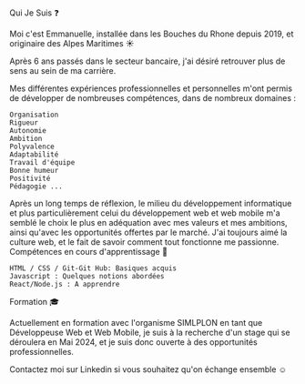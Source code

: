 Qui Je Suis ❓

Moi c'est Emmanuelle, installée dans les Bouches du Rhone depuis 2019, et originaire des Alpes Maritimes ☀️

Après 6 ans passés dans le secteur bancaire, j'ai désiré retrouver plus de sens au sein de ma carrière.

Mes différentes expériences professionnelles et personnelles m'ont permis de développer de nombreuses compétences, dans de nombreux domaines :

    Organisation
    Rigueur
    Autonomie
    Ambition
    Polyvalence
    Adaptabilité
    Travail d'équipe
    Bonne humeur
    Positivité
    Pédagogie ...

Après un long temps de réflexion, le milieu du développement informatique et plus particulièrement celui du développement web et web mobile m'a semblé le choix le plus en adéquation avec mes valeurs et mes ambitions, ainsi qu'avec les opportunités offertes par le marché. J'ai toujours aimé la culture web, et le fait de savoir comment tout fonctionne me passionne.
Compétences en cours d'apprentissage 🚧

    HTML / CSS / Git-Git Hub: Basiques acquis
    Javascript : Quelques notions abordées
    React/Node.js : A apprendre

Formation 🎓

Actuellement en formation avec l'organisme SIMLPLON en tant que Développeuse Web et Web Mobile, je suis à la recherche d'un stage qui se déroulera en Mai 2024, et je suis donc ouverte à des opportunités professionnelles.

Contactez moi sur Linkedin si vous souhaitez qu'on échange ensemble ☺️
